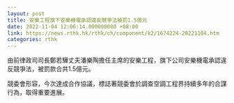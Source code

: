 ```yaml
---
layout: post
title: 安樂工程旗下安樂機電承認違反競爭法被罰1.5億元
date: 2022-11-04 12:06:14.000000000 +08:00
link: https://news.rthk.hk/rthk/ch/component/k2/1674224-20221104.htm
categories: rthk
---
```


由前律政司司長鄭若驊丈夫潘樂陶擔任主席的安樂工程，旗下公司安樂機電承認違反競爭法，被罰款合共1.5億元。

競委會形容，今次達成合作協議，標誌著競委會於調查空調工程界持續多年的合謀行為，取得重要進展。
